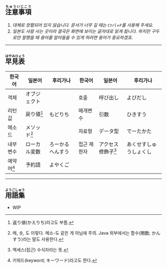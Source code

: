 ﻿## <ruby>注意事項<rp> (</rp><rt>ちゅういじこう</rt><rp>) </rp></ruby>

1. *대체로 정렬되어 있지 않습니다. 문서가 너무 길 때는 `Ctrl`+`F`를 사용해 주세요.*
2. *일본도 사람 사는 곳이라 결국은 화면에 보이는 글자대로 읽게 됩니다. 하지만 구두로만 말했을 때 용어를 알아들을 수 있게 하려면 용어가 중요하겠죠.*

---

## <ruby>早見表<rp> (</rp><rt>はやみひょう</rt><rp>) </rp></ruby>

| 한국어 | 일본어 | 후리가나 | 한국어 | 일본어 | 후리가나 |
|---|---|---|---|---|---|
| 객체 | オブジェクト | | 호출 | 呼び出し | よびだし |
| 리턴 값 | 戻り値[^1] | もどりち | 매개변수 | 引数 | ひきすう |
| 메소드 | メソッド[^2] || 자료형 | データ型 | でーたかた |
| 내부 변수 | ローカル変数 | ろーかるへんすう | 접근 제한자 | アクセス修飾子[^3] | あくせすしゅうしょくし |
| 예약어[^4] | 予約語 | よやくご ||||

---

## <ruby>用語集<rp> (</rp><rt>ようごしゅう</rt><rp>) </rp></ruby>

- WIP

[^1]: 返り値(かえりち)라고도 부름.
[^2]: 메, 솟, 도 이렇다. 메소-도 같은 게 아님에 주의. Java 외부에서는 함수(関数; かんすう)라는 말도 사용한다.
[^3]: 액세스(접근) 수식자라는 뜻.
[^4]: 키워드(keyword; キーワード)라고도 한다.

